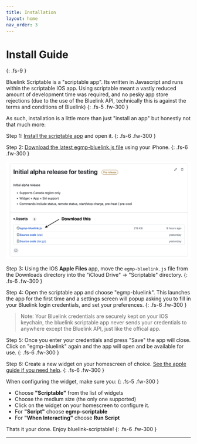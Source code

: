 ```yaml
---
title: Installation
layout: home
nav_order: 3
---
```


# Install Guide
{: .fs-9 }

Bluelink Scriptable is a "scriptable app". Its written in Javascript and runs within the scriptable IOS app. Using scriptable meant a vastly reduced amount of development time was required, and no pesky app store rejections (due to the use of the Bluelink API, technically this is against the terms and conditions of Bluelink) 
{: .fs-5 .fw-300 }

As such, installation is a little more than just "install an app" but honestly not that much more:

Step 1: [Install the scriptable app](https://apps.apple.com/us/app/scriptable/id1405459188?uo=4)
and open it.
{: .fs-6 .fw-300 } 

Step 2: [Download the latest egmp-bluelink.js file](https://github.com/andyfase/egmp-bluelink-scriptable/releases) using your iPhone.
{: .fs-6 .fw-300 }

![image](../images/download.png)

Step 3: Using the IOS **Apple Files** app, move the `egmp-bluelink.js` file from the Downloads directory into the "iCloud Drive" -> "Scriptable" directory.
{: .fs-6 .fw-300 }

Step 4: Open the scriptable app and choose "egmp-bluelink". This launches the app for the first time and a settings screen will popup asking you to fill in your Bluelink login credentials, and set your preferences. 
{: .fs-6 .fw-300 }

> Note: Your Bluelink credentials are securely kept on your IOS keychain, the bluelink scriptable app never sends your credentials to anywhere except the Bluelink API, just like the offical app.

Step 5: Once you enter your credentials and press "Save" the app will close. Click on "egmp-bluelink" again and the app will open and be available for use.
{: .fs-6 .fw-300 }

Step 6: Create a new widget on your homescreen of choice. [See the apple guide if you need help](https://support.apple.com/en-ca/118610). 
{: .fs-6 .fw-300 }

When configuring the widget, make sure you:
{: .fs-5 .fw-300 }

- Choose **"Scriptable"** from the list of widgets
- Choose the medium size (the only one supported)
- Click on the widget on your homescreen to configure it. 
- For **"Script"** choose **egmp-scriptable**
- For **"When Interacting"** choose **Run Script**

Thats it your done. Enjoy bluelink-scriptable!
{: .fs-6 .fw-300 }

----

